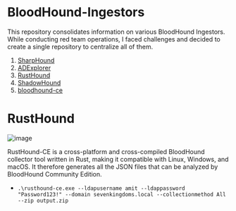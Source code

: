 # BloodHound-Ingestors

This repository consolidates information on various BloodHound Ingestors. While conducting red team operations, I faced challenges and decided to create a single repository to centralize all of them.

1. [SharpHound](https://github.com/SpecterOps/SharpHound.git)<br>
2. [ADExplorer](https://github.com/c3c/ADExplorerSnapshot.py.git)<br>
3. [RustHound](https://github.com/g0h4n/RustHound-CE)<br>
4. [ShadowHound](https://github.com/Friends-Security/ShadowHound)<br>
5. [bloodhound-ce](https://github.com/dirkjanm/BloodHound.py/tree/bloodhound-ce)


# RustHound

![image](https://github.com/user-attachments/assets/74c10694-0da2-4727-8df0-2cfa37992075)

RustHound-CE is a cross-platform and cross-compiled BloodHound collector tool written in Rust, making it compatible with Linux, Windows, and macOS. It therefore generates all the JSON files that can be analyzed by BloodHound Community Edition.

- `.\rusthound-ce.exe --ldapusername amit --ldappassword "Password123!" --domain sevenkingdoms.local --collectionmethod All --zip output.zip`
